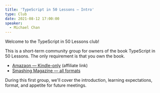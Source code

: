 ```yaml
---
title: 'TypeScript in 50 Lessons — Intro'
type: Club
date: 2021-08-12 17:00:00
speaker:
  - Michael Chan
---
```


Welcome to the TypeScript in 50 Lessons club!

This is a short-term community group for owners of the book TypeScript in 50 Lessons. The only requirement is that you own the book.

- [Amazaon — Kindle-only](https://amzn.to/3lr3ahA) (affiliate link)
- [Smashing Magazine — all formats](https://typescript-book.com)

During this first group, we'll cover the introduction, learning expectations, format, and appetite for future meetings.

